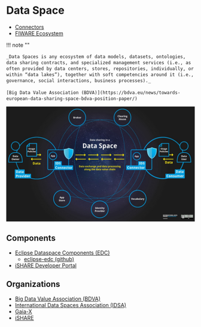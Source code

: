 # Data Space

- [Connectors](connector/index.md)
- [FIWARE Ecosystem](fiware_ecosystem/index.md)

!!! note ""

    _Data Spaces is any ecosystem of data models, datasets, ontologies, data sharing contracts, and specialized management services (i.e., as often provided by data centers, stores, repositories, individually, or within “data lakes”), together with soft competencies around it (i.e., governance, social interactions, business processes)._ 
    
    [Big Data Value Association (BDVA)](https://bdva.eu/news/towards-european-data-sharing-space-bdva-position-paper/)

![IDS_architecture](./img/basic_architectural_concepts_ids.png)

## Components

- [Eclipse Dataspace Components (EDC)](https://eclipse-edc.github.io/docs/#/README)
    - [eclipse-edc (github)](https://github.com/eclipse-edc)
- [iSHARE Developer Portal](https://dev.ishare.eu/index.html)

## Organizations

- [Big Data Value Association (BDVA)](https://bdva.eu/)
- [International Data Spaces Association (IDSA)](https://internationaldataspaces.org/)
- [Gaia-X](https://gaia-x.eu/)
- [iSHARE](https://ishare.eu/)

